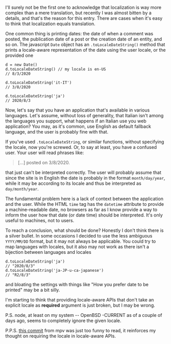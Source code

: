 I'll surely not be the first one to acknowledge that localization is
way more complex than a mere translation, but recently I was almost
bitten by a details, and that's the reason for this entry.  There are
cases when it's easy to think that localization equals translation.

One common thing is printing dates: the date of when a comment was
posted, the publication date of a post or the creation date of an
entity, and so on.  The javascript `Date` object has an
`.toLocaleDateString()` method that prints a locale-aware
representation of the date using the user locale, or the provided one

	d = new Date()
	d.toLocaleDateString() // my locale is en-US
	// 8/3/2020

	d.toLocaleDateString('it-IT')
	// 3/8/2020

	d.toLocaleDateString('ja')
	// 2020/8/3

Now, let's say that you have an application that's available in
various languages.  Let's assume, without loss of generality, that
Italian isn't among the languages you support, what happens if an
Italian use you web application?  You may, as it's common, use English
as default fallback language, and the user is probably fine with that.

If you've used `.toLocaleDateString`, or similar functions, without
specifying the locale, now you're screwed.  Or, to say at least, you
have a confused user.  Your user will read phrases like:

> [...] posted on 3/8/2020.

that just can't be interpreted correctly.  The user will probably
assume that since the site is in English the date is probably in the
format `month/day/year`, while it may be according to its locale and
thus be interpreted as `day/month/year`.

The fundamental problem here is a lack of context between the
application and the user.  While the HTML `time` tag has the
`datetime` attribute to provide a machine-readable date, no browsers
as far as I know provide a way to inform the user how that date (or
date time) should be interpreted.  It's only useful to machines, not
to users.

To reach a conclusion, what should be done?  Honestly I don't think
there is a silver bullet.  In some occasions I decided to use the less
ambiguous `YYYY/MM/DD` format, but it may not always be applicable.
You could try to map languages with locales, but it also may not work
as there isn't a bijection between languages and locales

	d.toLocaleDateString('ja')
	// "2020/8/3"
	d.toLocaleDateString('ja-JP-u-ca-japanese')
	// "R2/8/3"

and bloating the settings with things like "How you prefer date to be
printed" may be a bit silly.

I'm starting to think that providing locale-aware APIs that don't take
an explicit locale as **required** argument is just broken, but I may
be wrong.

P.S. node, at least on my system -- OpenBSD -CURRENT as of a couple
of days ago, seems to completely ignore the given locale.

P.P.S. [this commit][commit] from mpv was just too funny to read, it
reinforces my thought on requiring the locale in locale-aware APIs.

[commit]: https://github.com/mpv-player/mpv/commit/1e70e82baa9193f6f027338b0fab0f5078971fbe
